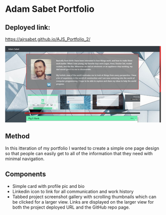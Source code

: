 # Adam Sabet Portfolio

## Deployed link:
https://ajrsabet.github.io/AJS_Portfolio_2/

![Screenshot](./assets/images/Portfolio.png) 

## Method
In this itteration of my portfolio I wanted to create a simple one page design so that people can easily get to all of the information that they need with minimal navigation. 

## Components
- Simple card with profile pic and bio
- Linkedin icon to link for all communication and work history
- Tabbed project screenshot gallery with scrolling thumbnails which can be clicked for a larger view. Links are displayed on the larger view for both the project deployed URL and the GitHub repo page.

